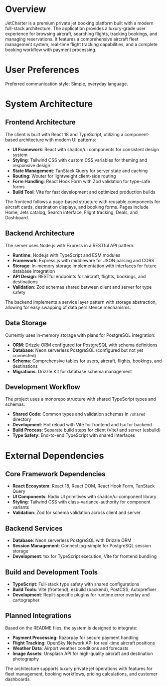 # Overview

JetCharter is a premium private jet booking platform built with a modern full-stack architecture. The application provides a luxury-grade user experience for browsing aircraft, searching flights, tracking bookings, and managing reservations. It features a comprehensive aircraft fleet management system, real-time flight tracking capabilities, and a complete booking workflow with payment processing.

# User Preferences

Preferred communication style: Simple, everyday language.

# System Architecture

## Frontend Architecture
The client is built with React 18 and TypeScript, utilizing a component-based architecture with modern UI patterns:

- **UI Framework**: React with shadcn/ui components for consistent design system
- **Styling**: Tailwind CSS with custom CSS variables for theming and responsive design
- **State Management**: TanStack Query for server state and caching
- **Routing**: Wouter for lightweight client-side routing
- **Form Handling**: React Hook Form with Zod validation for type-safe forms
- **Build Tool**: Vite for fast development and optimized production builds

The frontend follows a page-based structure with reusable components for aircraft cards, destination displays, and booking forms. Pages include Home, Jets catalog, Search interface, Flight tracking, Deals, and Dashboard.

## Backend Architecture
The server uses Node.js with Express in a RESTful API pattern:

- **Runtime**: Node.js with TypeScript and ESM modules
- **Framework**: Express.js with middleware for JSON parsing and CORS
- **Storage**: In-memory storage implementation with interfaces for future database integration
- **API Design**: RESTful endpoints for aircraft, flights, bookings, and destinations
- **Validation**: Zod schemas shared between client and server for type safety

The backend implements a service layer pattern with storage abstraction, allowing for easy swapping of data persistence mechanisms.

## Data Storage
Currently uses in-memory storage with plans for PostgreSQL integration:

- **ORM**: Drizzle ORM configured for PostgreSQL with schema definitions
- **Database**: Neon serverless PostgreSQL (configured but not yet connected)
- **Schema**: Comprehensive tables for users, aircraft, flights, bookings, and destinations
- **Migrations**: Drizzle Kit for database schema management

## Development Workflow
The project uses a monorepo structure with shared TypeScript types and schemas:

- **Shared Code**: Common types and validation schemas in `/shared` directory
- **Development**: Hot reload with Vite for frontend and tsx for backend
- **Build Process**: Separate build steps for client (Vite) and server (esbuild)
- **Type Safety**: End-to-end TypeScript with shared interfaces

# External Dependencies

## Core Framework Dependencies
- **React Ecosystem**: React 18, React DOM, React Hook Form, TanStack Query
- **UI Components**: Radix UI primitives with shadcn/ui component library
- **Styling**: Tailwind CSS with class-variance-authority for component variants
- **Validation**: Zod for schema validation across client and server

## Backend Services
- **Database**: Neon serverless PostgreSQL with Drizzle ORM
- **Session Management**: Connect-pg-simple for PostgreSQL session storage
- **Development**: tsx for TypeScript execution, Vite for frontend bundling

## Build and Development Tools
- **TypeScript**: Full-stack type safety with shared configurations
- **Build Tools**: Vite (frontend), esbuild (backend), PostCSS, Autoprefixer
- **Development**: Replit-specific plugins for runtime error overlay and cartographer

## Planned Integrations
Based on the README files, the system is designed to integrate:
- **Payment Processing**: Razorpay for secure payment handling
- **Flight Tracking**: OpenSky Network API for real-time aircraft positions
- **Weather Data**: Airport weather conditions and forecasts
- **Image Assets**: Unsplash API for high-quality aircraft and destination photography

The architecture supports luxury private jet operations with features for fleet management, booking workflows, pricing calculations, and customer dashboards.